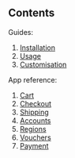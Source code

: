 Contents
---

Guides:

1. [Installation](installation.md)
2. [Usage](usage.md)
3. [Customisation](customisation.md)

App reference:

1. [Cart](reference/cart.md)
2. [Checkout](reference/cart.md)
3. [Shipping](reference/shipping.md)
4. [Accounts](reference/accounts.md)
5. [Regions](reference/regions.md)
6. [Vouchers](reference/vouchers.md)
7. [Payment](reference/payment.md)




